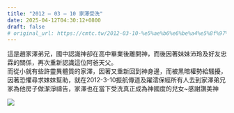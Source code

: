 ```yaml
---
title: "2012 – 03 – 10 家澤受洗"
date: 2025-04-12T04:30:12+0800
draft: false
# original_url: https://cmtc.tw/2012-03-10-%e5%ae%b6%e6%be%a4%e5%8f%97%e6%b4%97
---
```




這是趙家澤弟兄，國中認識神卻在高中畢業後離開神，而後因著妹妹沛玲及好友忠霖的關係，再次重新認識這位阿爸天父。  
而從小就有些許靈異體質的家澤，因著又重新回到神身邊，而被黑暗權勢給騷擾，因著恐懼尋求妹妹幫助，就在2012-3-10振航傳道及躍澐保經所有人去到家澤弟兄家為他房子做潔淨禱告，家澤也在當下受洗真正成為神國度的兒女~感謝讚美神

![](/images/家澤受洗.jpg)